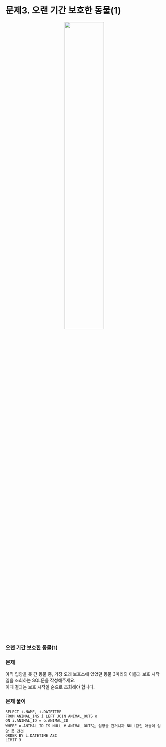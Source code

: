 # 문제3. 오랜 기간 보호한 동물(1)
<center><img src="https://user-images.githubusercontent.com/77037338/210046724-5f984c66-80c3-4c70-9fdc-32371e86c30c.png" width="50%" height="50%"></center>

### [오랜 기간 보호한 동물(1)](https://school.programmers.co.kr/learn/courses/30/lessons/59044)

### 문제
아직 입양을 못 간 동물 중, 가장 오래 보호소에 있었던 동물 3마리의 이름과 보호 시작일을 조회하는 SQL문을 작성해주세요. <br>
이때 결과는 보호 시작일 순으로 조회해야 합니다.<br>

### 문제 풀이
```Mysql
SELECT i.NAME, i.DATETIME
FROM ANIMAL_INS i LEFT JOIN ANIMAL_OUTS o
ON i.ANIMAL_ID = o.ANIMAL_ID
WHERE o.ANIMAL_ID IS NULL # ANIMAL_OUTS는 입양을 간거니까 NULL값인 애들이 입양 못 간것
ORDER BY i.DATETIME ASC
LIMIT 3
```
